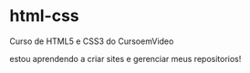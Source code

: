 # html-css
 Curso de HTML5 e CSS3 do CursoemVideo

estou aprendendo a criar sites e gerenciar meus repositorios! 